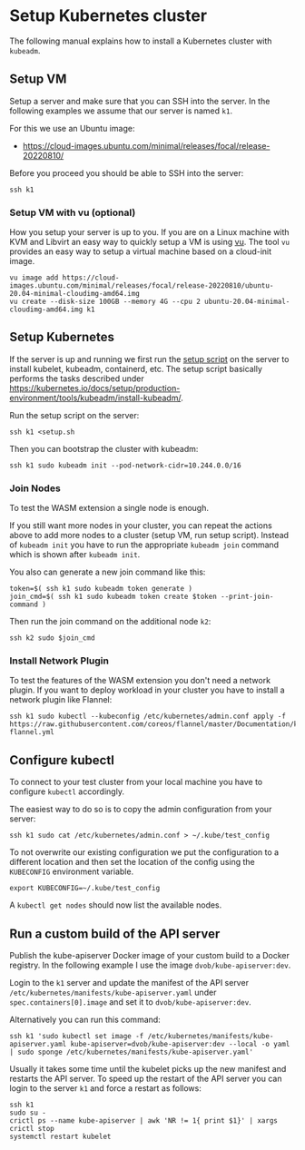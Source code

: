 # Setup Kubernetes cluster

The following manual explains how to install a Kubernetes cluster with `kubeadm`.

## Setup VM
Setup a server and make sure that you can SSH into the server.
In the following examples we assume that our server is named `k1`.

For this we use an Ubuntu image:
* https://cloud-images.ubuntu.com/minimal/releases/focal/release-20220810/

Before you proceed you should be able to SSH into the server:
```
ssh k1
```

### Setup VM with vu (optional)
How you setup your server is up to you. If you are on a Linux machine with KVM and Libvirt an easy way to quickly setup a VM is using [vu](https://github.com/dvob/vu).
The tool `vu` provides an easy way to setup a virtual machine based on a cloud-init image.
```
vu image add https://cloud-images.ubuntu.com/minimal/releases/focal/release-20220810/ubuntu-20.04-minimal-cloudimg-amd64.img
vu create --disk-size 100GB --memory 4G --cpu 2 ubuntu-20.04-minimal-cloudimg-amd64.img k1
```

## Setup Kubernetes
If the server is up and running we first run the [setup script](./setup.sh) on the server to install kubelet, kubeadm, containerd, etc.
The setup script basically performs the tasks described under https://kubernetes.io/docs/setup/production-environment/tools/kubeadm/install-kubeadm/.

Run the setup script on the server:
```
ssh k1 <setup.sh
```

Then you can bootstrap the cluster with kubeadm:
```
ssh k1 sudo kubeadm init --pod-network-cidr=10.244.0.0/16
```

### Join Nodes
To test the WASM extension a single node is enough.

If you still want more nodes in your cluster, you can repeat the actions above to add more nodes to a cluster (setup VM, run setup script).
Instead of `kubeadm init` you have to run the appropriate `kubeadm join` command which is shown after `kubeadm init`.

You also can generate a new join command like this:
```
token=$( ssh k1 sudo kubeadm token generate )
join_cmd=$( ssh k1 sudo kubeadm token create $token --print-join-command )
```

Then run the join command on the additional node `k2`:
```
ssh k2 sudo $join_cmd
```

### Install Network Plugin
To test the features of the WASM extension you don't need a network plugin.
If you want to deploy workload in your cluster you have to install a network plugin like Flannel:
```
ssh k1 sudo kubectl --kubeconfig /etc/kubernetes/admin.conf apply -f https://raw.githubusercontent.com/coreos/flannel/master/Documentation/kube-flannel.yml
```

## Configure kubectl
To connect to your test cluster from your local machine you have to configure `kubectl` accordingly.

The easiest way to do so is to copy the admin configuration from your server:
```
ssh k1 sudo cat /etc/kubernetes/admin.conf > ~/.kube/test_config
```

To not overwrite our existing configuration we put the configuration to a different location and then set the location of the config using the `KUBECONFIG` environment variable.
```
export KUBECONFIG=~/.kube/test_config
```

A `kubectl get nodes` should now list the available nodes.

## Run a custom build of the API server
Publish the kube-apiserver Docker image of your custom build to a Docker registry.
In the following example I use the image `dvob/kube-apiserver:dev`.

Login to the `k1` server and update the manifest of the API server `/etc/kubernetes/manifests/kube-apiserver.yaml` under `spec.containers[0].image` and set it to `dvob/kube-apiserver:dev`.

Alternatively you can run this command:
```
ssh k1 'sudo kubectl set image -f /etc/kubernetes/manifests/kube-apiserver.yaml kube-apiserver=dvob/kube-apiserver:dev --local -o yaml | sudo sponge /etc/kubernetes/manifests/kube-apiserver.yaml'
```

Usually it takes some time until the kubelet picks up the new manifest and restarts the API server.
To speed up the restart of the API server you can login to the server `k1` and force a restart as follows:
```
ssh k1
sudo su -
crictl ps --name kube-apiserver | awk 'NR != 1{ print $1}' | xargs crictl stop
systemctl restart kubelet
```
